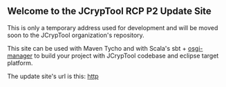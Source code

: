## Welcome to the JCrypTool RCP P2 Update Site

This is only a temporary address used for development and will be moved soon to the JCrypTool organization's repository.

This site can be used with Maven Tycho and with Scala's sbt + [osgi-manager](https://github.com/digimead/sbt-osgi-manager) to build your project with JCrypTool codebase and eclipse target platform.

The update site's url is this: [http](http)
